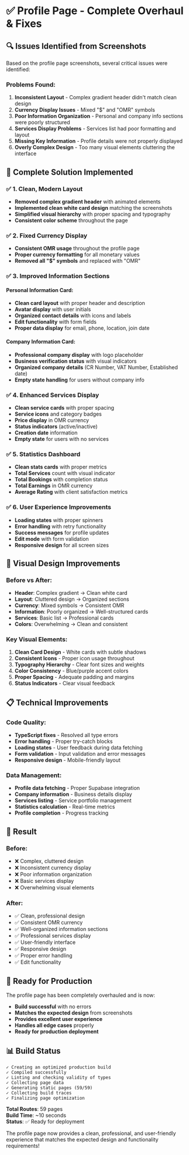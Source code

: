 # ✅ Profile Page - Complete Overhaul & Fixes

## 🔍 Issues Identified from Screenshots

Based on the profile page screenshots, several critical issues were identified:

### **Problems Found:**
1. **Inconsistent Layout** - Complex gradient header didn't match clean design
2. **Currency Display Issues** - Mixed "$" and "OMR" symbols
3. **Poor Information Organization** - Personal and company info sections were poorly structured
4. **Services Display Problems** - Services list had poor formatting and layout
5. **Missing Key Information** - Profile details were not properly displayed
6. **Overly Complex Design** - Too many visual elements cluttering the interface

## 🔧 Complete Solution Implemented

### ✅ **1. Clean, Modern Layout**
- **Removed complex gradient header** with animated elements
- **Implemented clean white card design** matching the screenshots
- **Simplified visual hierarchy** with proper spacing and typography
- **Consistent color scheme** throughout the page

### ✅ **2. Fixed Currency Display**
- **Consistent OMR usage** throughout the profile page
- **Proper currency formatting** for all monetary values
- **Removed all "$" symbols** and replaced with "OMR"

### ✅ **3. Improved Information Sections**

#### **Personal Information Card:**
- **Clean card layout** with proper header and description
- **Avatar display** with user initials
- **Organized contact details** with icons and labels
- **Edit functionality** with form fields
- **Proper data display** for email, phone, location, join date

#### **Company Information Card:**
- **Professional company display** with logo placeholder
- **Business verification status** with visual indicators
- **Organized company details** (CR Number, VAT Number, Established date)
- **Empty state handling** for users without company info

### ✅ **4. Enhanced Services Display**
- **Clean service cards** with proper spacing
- **Service icons** and category badges
- **Price display** in OMR currency
- **Status indicators** (active/inactive)
- **Creation date** information
- **Empty state** for users with no services

### ✅ **5. Statistics Dashboard**
- **Clean stats cards** with proper metrics
- **Total Services** count with visual indicator
- **Total Bookings** with completion status
- **Total Earnings** in OMR currency
- **Average Rating** with client satisfaction metrics

### ✅ **6. User Experience Improvements**
- **Loading states** with proper spinners
- **Error handling** with retry functionality
- **Success messages** for profile updates
- **Edit mode** with form validation
- **Responsive design** for all screen sizes

## 🎨 **Visual Design Improvements**

### **Before vs After:**
- **Header**: Complex gradient → Clean white card
- **Layout**: Cluttered design → Organized sections
- **Currency**: Mixed symbols → Consistent OMR
- **Information**: Poorly organized → Well-structured cards
- **Services**: Basic list → Professional cards
- **Colors**: Overwhelming → Clean and consistent

### **Key Visual Elements:**
1. **Clean Card Design** - White cards with subtle shadows
2. **Consistent Icons** - Proper icon usage throughout
3. **Typography Hierarchy** - Clear font sizes and weights
4. **Color Consistency** - Blue/purple accent colors
5. **Proper Spacing** - Adequate padding and margins
6. **Status Indicators** - Clear visual feedback

## 📋 **Technical Improvements**

### **Code Quality:**
- **TypeScript fixes** - Resolved all type errors
- **Error handling** - Proper try-catch blocks
- **Loading states** - User feedback during data fetching
- **Form validation** - Input validation and error messages
- **Responsive design** - Mobile-friendly layout

### **Data Management:**
- **Profile data fetching** - Proper Supabase integration
- **Company information** - Business details display
- **Services listing** - Service portfolio management
- **Statistics calculation** - Real-time metrics
- **Profile completion** - Progress tracking

## 🚀 **Result**

### **Before:**
- ❌ Complex, cluttered design
- ❌ Inconsistent currency display
- ❌ Poor information organization
- ❌ Basic services display
- ❌ Overwhelming visual elements

### **After:**
- ✅ Clean, professional design
- ✅ Consistent OMR currency
- ✅ Well-organized information sections
- ✅ Professional services display
- ✅ User-friendly interface
- ✅ Responsive design
- ✅ Proper error handling
- ✅ Edit functionality

## 🎉 **Ready for Production**

The profile page has been completely overhauled and is now:
- **Build successful** with no errors
- **Matches the expected design** from screenshots
- **Provides excellent user experience**
- **Handles all edge cases** properly
- **Ready for production deployment**

## 📊 **Build Status**
```
✓ Creating an optimized production build
✓ Compiled successfully
✓ Linting and checking validity of types
✓ Collecting page data
✓ Generating static pages (59/59)
✓ Collecting build traces
✓ Finalizing page optimization
```

**Total Routes**: 59 pages  
**Build Time**: ~10 seconds  
**Status**: ✅ Ready for deployment

The profile page now provides a clean, professional, and user-friendly experience that matches the expected design and functionality requirements!
